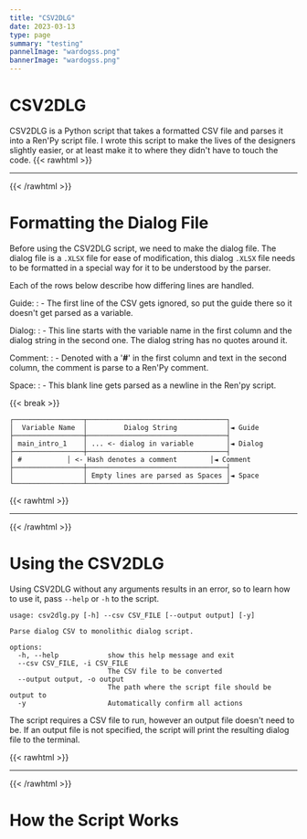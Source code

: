 ```yaml
---
title: "CSV2DLG"
date: 2023-03-13
type: page
summary: "testing"
pannelImage: "wardogss.png"
bannerImage: "wardogss.png"
---
```

# CSV2DLG
CSV2DLG is a Python script that takes a formatted CSV file and parses it into a Ren'Py script file.
I wrote this script to make the lives of the designers slightly easier, or at least make it to where they didn't have to touch the code.
{{< rawhtml >}}<hr class="dots">{{< /rawhtml >}}
# Formatting the Dialog File
Before using the CSV2DLG script, we need to make the dialog file. The dialog file is a `.XLSX` file for ease of modification, this dialog `.XLSX` file needs to be formatted in a special way for it to be understood by the parser.

Each of the rows below describe how differing lines are handled.

Guide:
: - The first line of the CSV gets ignored, so put the guide there so it doesn't get parsed as a variable.

Dialog:
: - This line starts with the variable name in the first column and the dialog string in the second one. The dialog string has no quotes around it.

Comment:
: - Denoted with a '**#**' in the first column and text in the second column, the comment is parse to a Ren'Py comment.

Space:
: - This blank line gets parsed as a newline in the Ren'py script.

{{< break >}}
```plaintext
┌─────────────────┬──────────────────────────────────┐
│  Variable Name  │         Dialog String            │◄ Guide
├─────────────────┼──────────────────────────────────┤
│ main_intro_1    │ ... <- dialog in variable        │◄ Dialog
├─────────────────┼──────────────────────────────────┤
│ #	          │ <- Hash denotes a comment        │◄ Comment
├─────────────────┼──────────────────────────────────┤
│                 │ Empty lines are parsed as Spaces │◄ Space
└─────────────────┴──────────────────────────────────┘
```
{{< rawhtml >}}<hr class="dots">{{< /rawhtml >}}
# Using the CSV2DLG
Using CSV2DLG without any arguments results in an error, so to learn how to use it, pass `--help` or `-h` to the script.
```plaintext
usage: csv2dlg.py [-h] --csv CSV_FILE [--output output] [-y]

Parse dialog CSV to monolithic dialog script.

options:
  -h, --help            show this help message and exit
  --csv CSV_FILE, -i CSV_FILE
                        The CSV file to be converted
  --output output, -o output
                        The path where the script file should be output to
  -y                    Automatically confirm all actions
```
The script requires a CSV file to run, however an output file doesn't need to be. If an output file is not specified, the script will print the resulting dialog file to the terminal.

{{< rawhtml >}}<hr class="dots">{{< /rawhtml >}}

# How the Script Works
